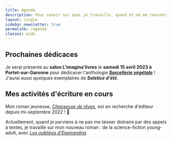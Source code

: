 ```yaml
---
title: Agenda
description: Pour savoir sur quoi je travaille, quand et où me rencontrer (événements, dédicaces...) Voici mon agenda !
layout: single
sidebar_newsletter: true
permalink: /agenda
classes: wide
---
```


## Prochaines dédicaces

Je serai présente au **salon L'imagina'livres** le **samedi 15&nbsp;avril&nbsp;2023 à Portet-sur-Garonne** pour dédicacer l'anthologie [***Sorcellerie végétale***](/publications/pot-a-ceder)&nbsp;! J'aurai aussi quelques exemplaires de ***Solstice d'été***.


## Mes activités d'écriture en cours

Mon roman jeunesse, [*Chasseuse de rêves*](/publications/projets-en-cours/#chasseuse-de-r%C3%AAves-titre-provisoire), est en recherche d'éditeur depuis mi-septembre 2022&nbsp;! 🤞

Actuellement, quand je parviens à ne pas me laisser distraire par des appels à textes, je travaille sur mon nouveau roman&nbsp;: de la science-fiction young-adult, avec [*Les oubliées d'Epeirandria*](/publications/projets-en-cours/#les-oubli%C3%A9es-depeirandria).

